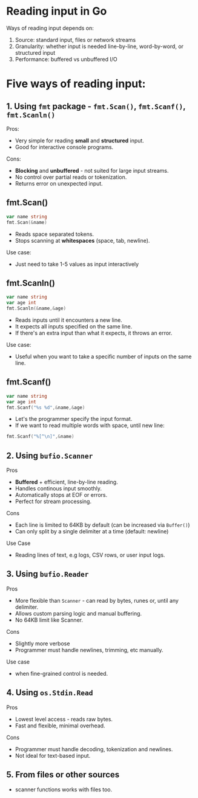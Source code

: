 # Reading input in Go
Ways of reading input depends on:
1. Source: standard input, files or network streams
2. Granularity: whether input is needed line-by-line, word-by-word, or structured input
3. Performance: buffered vs unbuffered I/O

# Five ways of reading input:
## 1. Using `fmt` package - `fmt.Scan()`, `fmt.Scanf()`, `fmt.Scanln()`
Pros:
- Very simple for reading **small** and **structured** input.
- Good for interactive console programs.

Cons:
- **Blocking** and **unbuffered** - not suited for large input streams.
- No control over partial reads or tokenization.
- Returns error on unexpected input.

## fmt.Scan()
```Go
var name string
fmt.Scan(&name)
```
- Reads space separated tokens.
- Stops scanning at **whitespaces** (space, tab, newline).

Use case:
- Just need to take 1-5 values as input interactively

## fmt.Scanln()
```Go
var name string
var age int
fmt.Scanln(&name,&age)
```
- Reads inputs until it encounters a new line.
- It expects all inputs specified on the same line.
- If there's an extra input than what it expects, it throws an error.

Use case:
- Useful when you want to take a specific number of inputs on the same line.


## fmt.Scanf()
```Go
var name string
var age int
fmt.Scanf("%s %d",&name,&age)
```

- Let's the programmer specify the input format.
- If we want to read multiple words with space, until new line:
```Go
fmt.Scanf("%[^\n]",&name)
```


## 2. Using `bufio.Scanner`
Pros
- **Buffered** + efficient, line-by-line reading.
- Handles continous input smoothly.
- Automatically stops at EOF or errors.
- Perfect for stream processing.

Cons
- Each line is limited to 64KB by default (can be increased via `Buffer()`)
- Can only split by a single delimiter at a time (default: newline)

Use Case
- Reading lines of text, e.g logs, CSV rows, or user input logs.

## 3. Using `bufio.Reader`
Pros
- More flexible than `Scanner` - can read by bytes, runes or, until any delimiter.
- Allows custom parsing logic and manual buffering.
- No 64KB limit like Scanner.

Cons
- Slightly more verbose
- Programmer must handle newlines, trimming, etc manually.

Use case
- when fine-grained control is needed.

## 4. Using `os.Stdin.Read`
Pros
- Lowest level access - reads raw bytes.
- Fast and flexible, minimal overhead.

Cons
- Programmer must handle decoding, tokenization and newlines.
- Not ideal for text-based input.

## 5. From files or other sources
- scanner functions works with files too.


